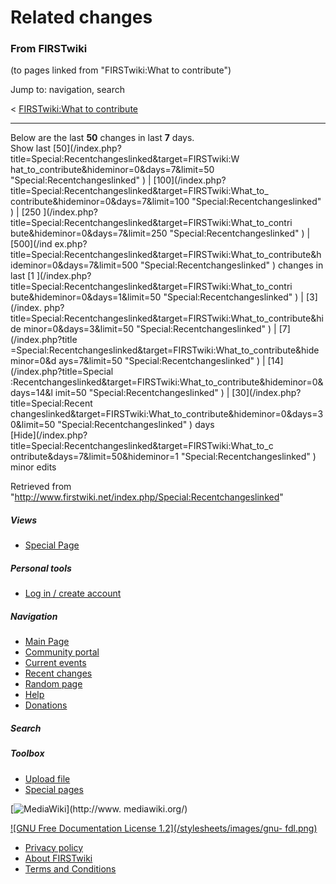 # Related changes

### From FIRSTwiki

(to pages linked from "FIRSTwiki:What to contribute")

Jump to: navigation, search

&lt; [FIRSTwiki:What to
contribute](/index.php?title=FIRSTwiki:What_to_contribute&redirect=no
"FIRSTwiki:What to contribute" )  

* * *

Below are the last **50** changes in last **7** days.  
Show last [50](/index.php?title=Special:Recentchangeslinked&target=FIRSTwiki:W
hat_to_contribute&hideminor=0&days=7&limit=50 "Special:Recentchangeslinked" )
| [100](/index.php?title=Special:Recentchangeslinked&target=FIRSTwiki:What_to_
contribute&hideminor=0&days=7&limit=100 "Special:Recentchangeslinked" ) | [250
](/index.php?title=Special:Recentchangeslinked&target=FIRSTwiki:What_to_contri
bute&hideminor=0&days=7&limit=250 "Special:Recentchangeslinked" ) | [500](/ind
ex.php?title=Special:Recentchangeslinked&target=FIRSTwiki:What_to_contribute&h
ideminor=0&days=7&limit=500 "Special:Recentchangeslinked" ) changes in last [1
](/index.php?title=Special:Recentchangeslinked&target=FIRSTwiki:What_to_contri
bute&hideminor=0&days=1&limit=50 "Special:Recentchangeslinked" ) | [3](/index.
php?title=Special:Recentchangeslinked&target=FIRSTwiki:What_to_contribute&hide
minor=0&days=3&limit=50 "Special:Recentchangeslinked" ) | [7](/index.php?title
=Special:Recentchangeslinked&target=FIRSTwiki:What_to_contribute&hideminor=0&d
ays=7&limit=50 "Special:Recentchangeslinked" ) | [14](/index.php?title=Special
:Recentchangeslinked&target=FIRSTwiki:What_to_contribute&hideminor=0&days=14&l
imit=50 "Special:Recentchangeslinked" ) | [30](/index.php?title=Special:Recent
changeslinked&target=FIRSTwiki:What_to_contribute&hideminor=0&days=30&limit=50
"Special:Recentchangeslinked" ) days  
[Hide](/index.php?title=Special:Recentchangeslinked&target=FIRSTwiki:What_to_c
ontribute&days=7&limit=50&hideminor=1 "Special:Recentchangeslinked" ) minor
edits

Retrieved from
"<http://www.firstwiki.net/index.php/Special:Recentchangeslinked>"

##### Views

  * [Special Page](/index.php/Special:Recentchangeslinked/FIRSTwiki:What_to_contribute)

##### Personal tools

  * [Log in / create account](/index.php?title=Special:Userlogin&returnto=Special:Recentchangeslinked)

[](/index.php/Main_Page "Main Page" )

##### Navigation

  * [Main Page](/index.php/Main_Page)
  * [Community portal](/index.php/FIRSTwiki:Community_portal)
  * [Current events](/index.php/Current_events)
  * [Recent changes](/index.php/Special:Recentchanges)
  * [Random page](/index.php/Special:Random)
  * [Help](/index.php/Help:Contents)
  * [Donations](/index.php/FIRSTwiki:Site_support)

##### Search



##### Toolbox

  * [Upload file](/index.php/Special:Upload)
  * [Special pages](/index.php/Special:Specialpages)

[![MediaWiki](/skins/common/images/poweredby_mediawiki_88x31.png)](http://www.
mediawiki.org/)

[![GNU Free Documentation License 1.2](/stylesheets/images/gnu-
fdl.png)](http://www.gnu.org/copyleft/fdl.html)

  * [Privacy policy](/index.php/FIRSTwiki:Privacy_policy "FIRSTwiki:Privacy policy" )
  * [About FIRSTwiki](/index.php/FIRSTwiki:About "FIRSTwiki:About" )
  * [Terms and Conditions](/index.php/FIRSTwiki:Terms_and_conditions "FIRSTwiki:Terms and conditions" )

